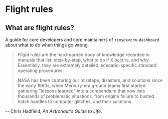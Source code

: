 # Flight rules

## What are flight rules?

A guide for core developers and core maintainers of `tinydevcrm-dashboard` about
what to do when things go wrong.

>   *Flight rules* are the hard-earned body of knowledge recorded in manuals
>   that list, step-by-step, what to do if X occurs, and why. Essentially, they
>   are extremely detailed, scenario-specific standard operating procedures.
>
>   NASA has been capturing our missteps, disasters, and solutions since the
>   early 1960s, when Mercury-era ground teams first started gathering "lessons
>   learned" into a compendium that now lists thousands of problematic
>   situations, from engine failure to busted hatch handles to computer
>   glitches, and their solutions.

-- Chris Hadfield, *An Astronaut's Guide to Life*.

